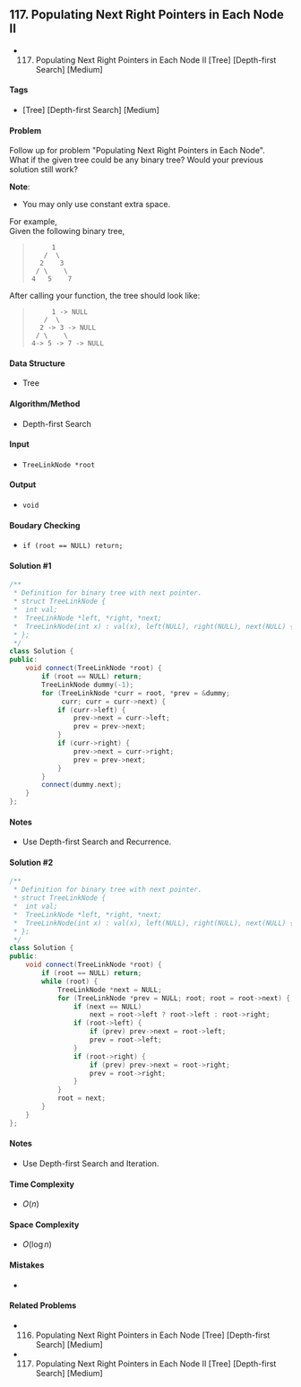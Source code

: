 ## 117. Populating Next Right Pointers in Each Node II
- 117. Populating Next Right Pointers in Each Node II [Tree] [Depth-first Search] [Medium]

#### Tags
- [Tree] [Depth-first Search] [Medium]

#### Problem
Follow up for problem "Populating Next Right Pointers in Each Node".  
What if the given tree could be any binary tree? Would your previous solution still work?

**Note**:

- You may only use constant extra space.

For example,  
Given the following binary tree,
>          1
>        /  \
>       2    3
>      / \    \
>     4   5    7

After calling your function, the tree should look like:
>          1 -> NULL
>        /  \
>       2 -> 3 -> NULL
>      / \    \
>     4-> 5 -> 7 -> NULL

#### Data Structure
- Tree

#### Algorithm/Method
- Depth-first Search

#### Input
- `TreeLinkNode *root`

#### Output
- `void`

#### Boudary Checking
- `if (root == NULL) return;`

#### Solution #1
``` C++
/**
 * Definition for binary tree with next pointer.
 * struct TreeLinkNode {
 *  int val;
 *  TreeLinkNode *left, *right, *next;
 *  TreeLinkNode(int x) : val(x), left(NULL), right(NULL), next(NULL) {}
 * };
 */
class Solution {
public:
    void connect(TreeLinkNode *root) {
        if (root == NULL) return;
        TreeLinkNode dummy(-1);
        for (TreeLinkNode *curr = root, *prev = &dummy;
             curr; curr = curr->next) {
            if (curr->left) {
                prev->next = curr->left;
                prev = prev->next;
            }
            if (curr->right) {
                prev->next = curr->right;
                prev = prev->next;
            }
        }
        connect(dummy.next);
    }
};
```

#### Notes
- Use Depth-first Search and Recurrence.

#### Solution #2
``` C++
/**
 * Definition for binary tree with next pointer.
 * struct TreeLinkNode {
 *  int val;
 *  TreeLinkNode *left, *right, *next;
 *  TreeLinkNode(int x) : val(x), left(NULL), right(NULL), next(NULL) {}
 * };
 */
class Solution {
public:
    void connect(TreeLinkNode *root) {
        if (root == NULL) return;
        while (root) {
            TreeLinkNode *next = NULL;
            for (TreeLinkNode *prev = NULL; root; root = root->next) {
                if (next == NULL)
                    next = root->left ? root->left : root->right;
                if (root->left) {
                    if (prev) prev->next = root->left;
                    prev = root->left;
                }
                if (root->right) {
                    if (prev) prev->next = root->right;
                    prev = root->right;
                }
            }
            root = next;
        }
    }
};
```

#### Notes
- Use Depth-first Search and Iteration.

#### Time Complexity
- $O(n)$

#### Space Complexity
- $O(\log n)$

#### Mistakes
- 

#### Related Problems
- 116. Populating Next Right Pointers in Each Node [Tree] [Depth-first Search] [Medium]
- 117. Populating Next Right Pointers in Each Node II [Tree] [Depth-first Search] [Medium]
